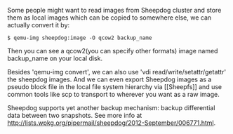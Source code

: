 Some people might want to read images from Sheepdog cluster and store them as local images which can be copied to somewhere else, we can actually convert it by:

    $ qemu-img sheepdog:image -O qcow2 backup_name

Then you can see a qcow2(you can specify other formats) image named backup_name on your local disk.

Besides 'qemu-img convert', we can also use 'vdi read/write/setattr/getattr' the sheepdog images. And we can even export Sheepdog images as a pseudo block file in the local file system hierarchy via [[Sheepfs]] and use common tools like scp to transport to wherever you want as a raw image.

Sheepdog supports yet another backup mechanism: backup differential data between two snapshots. See more info at http://lists.wpkg.org/pipermail/sheepdog/2012-September/006771.html.
